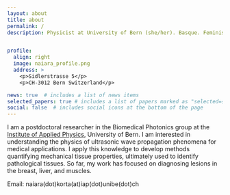 ```yaml
---
layout: about
title: about
permalink: /
description: Physicist at University of Bern (she/her). Basque. Feminist. LGTBIQ+<br>


profile:
  align: right
  image: naiara_profile.png
  address: >
    <p>Sidlerstrasse 5</p>
    <p>CH-3012 Bern Switzerland</p>

news: true  # includes a list of news items
selected_papers: true # includes a list of papers marked as "selected={true}"
social: false  # includes social icons at the bottom of the page
---
```


I am a postdoctoral researcher in the Biomedical Photonics group at the [Institute of Applied Physics](https://www.iap.unibe.ch/), University of Bern. I am interested in understanding the physics of ultrasonic wave propagation phenomena for medical applications. I apply this knowledge to develop methods quantifying mechanical tissue properties, ultimately used to identify pathological tissues. So far, my work has focused on diagnosing lesions in the breast, liver, and muscles. 

Email: naiara(dot)korta(at)iap(dot)unibe(dot)ch
